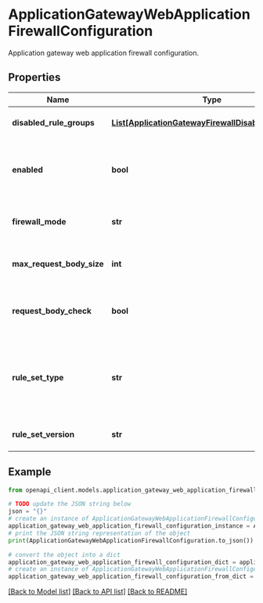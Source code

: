 # ApplicationGatewayWebApplicationFirewallConfiguration

Application gateway web application firewall configuration.

## Properties

Name | Type | Description | Notes
------------ | ------------- | ------------- | -------------
**disabled_rule_groups** | [**List[ApplicationGatewayFirewallDisabledRuleGroup]**](ApplicationGatewayFirewallDisabledRuleGroup.md) | The disabled rule groups. | [optional] 
**enabled** | **bool** | Whether the web application firewall is enabled or not. | 
**firewall_mode** | **str** | Web application firewall mode. | 
**max_request_body_size** | **int** | Maximum request body size for WAF. | [optional] 
**request_body_check** | **bool** | Whether allow WAF to check request Body. | [optional] 
**rule_set_type** | **str** | The type of the web application firewall rule set. Possible values are: &#39;OWASP&#39;. | 
**rule_set_version** | **str** | The version of the rule set type. | 

## Example

```python
from openapi_client.models.application_gateway_web_application_firewall_configuration import ApplicationGatewayWebApplicationFirewallConfiguration

# TODO update the JSON string below
json = "{}"
# create an instance of ApplicationGatewayWebApplicationFirewallConfiguration from a JSON string
application_gateway_web_application_firewall_configuration_instance = ApplicationGatewayWebApplicationFirewallConfiguration.from_json(json)
# print the JSON string representation of the object
print(ApplicationGatewayWebApplicationFirewallConfiguration.to_json())

# convert the object into a dict
application_gateway_web_application_firewall_configuration_dict = application_gateway_web_application_firewall_configuration_instance.to_dict()
# create an instance of ApplicationGatewayWebApplicationFirewallConfiguration from a dict
application_gateway_web_application_firewall_configuration_from_dict = ApplicationGatewayWebApplicationFirewallConfiguration.from_dict(application_gateway_web_application_firewall_configuration_dict)
```
[[Back to Model list]](../README.md#documentation-for-models) [[Back to API list]](../README.md#documentation-for-api-endpoints) [[Back to README]](../README.md)


